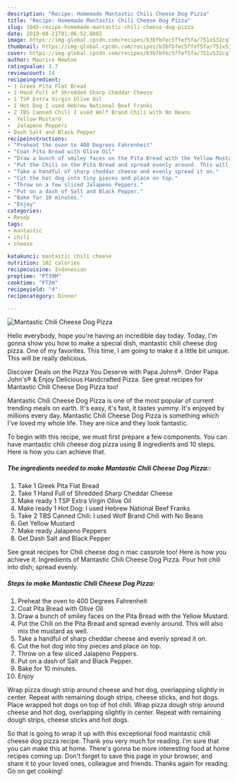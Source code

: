 ```yaml
---
description: "Recipe: Homemade Mantastic Chili Cheese Dog Pizza"
title: "Recipe: Homemade Mantastic Chili Cheese Dog Pizza"
slug: 1845-recipe-homemade-mantastic-chili-cheese-dog-pizza
date: 2019-08-21T01:06:52.888Z
image: https://img-global.cpcdn.com/recipes/b3bfbfec5ffef5fa/751x532cq70/mantastic-chili-cheese-dog-pizza-recipe-main-photo.jpg
thumbnail: https://img-global.cpcdn.com/recipes/b3bfbfec5ffef5fa/751x532cq70/mantastic-chili-cheese-dog-pizza-recipe-main-photo.jpg
cover: https://img-global.cpcdn.com/recipes/b3bfbfec5ffef5fa/751x532cq70/mantastic-chili-cheese-dog-pizza-recipe-main-photo.jpg
author: Maurice Newton
ratingvalue: 3.7
reviewcount: 14
recipeingredient:
- 1 Greek Pita Flat Bread
- 1 Hand Full of Shredded Sharp Cheddar Cheese
- 1 TSP Extra Virgin Olive Oil
- 1 Hot Dog I used Hebrew National Beef Franks
- 2 TBS Canned Chili I used Wolf Brand Chili with No Beans
-  Yellow Mustard
-  Jalapeno Peppers
- Dash Salt and Black Pepper
recipeinstructions:
- "Preheat the oven to 400 Degrees Fahrenheit"
- "Coat Pita Bread with Olive Oil"
- "Draw a bunch of smiley faces on the Pita Bread with the Yellow Mustard."
- "Put the Chili on the Pita Bread and spread evenly around. This will also mix the mustard as well."
- "Take a handful of sharp cheddar cheese and evenly spread it on."
- "Cut the hot dog into tiny pieces and place on top."
- "Throw on a few sliced Jalapeno Peppers."
- "Put on a dash of Salt and Black Pepper."
- "Bake for 10 minutes."
- "Enjoy"
categories:
- Resep
tags:
- mantastic
- chili
- cheese

katakunci: mantastic chili cheese
nutrition: 102 calories
recipecuisine: Indonesian
preptime: "PT39M"
cooktime: "PT2H"
recipeyield: "4"
recipecategory: Dinner

---
```



![Mantastic Chili Cheese Dog Pizza](https://img-global.cpcdn.com/recipes/b3bfbfec5ffef5fa/751x532cq70/mantastic-chili-cheese-dog-pizza-recipe-main-photo.jpg)

Hello everybody, hope you're having an incredible day today. Today, I'm gonna show you how to make a special dish, mantastic chili cheese dog pizza. One of my favorites. This time, I am going to make it a little bit unique. This will be really delicious.

Discover Deals on the Pizza You Deserve with Papa Johns®. Order Papa John&#39;s® &amp; Enjoy Delicious Handcrafted Pizza. See great recipes for Mantastic Chili Cheese Dog Pizza too!

Mantastic Chili Cheese Dog Pizza is one of the most popular of current trending meals on earth. It's easy, it's fast, it tastes yummy. It's enjoyed by millions every day. Mantastic Chili Cheese Dog Pizza is something which I've loved my whole life. They are nice and they look fantastic.


To begin with this recipe, we must first prepare a few components. You can have mantastic chili cheese dog pizza using 8 ingredients and 10 steps. Here is how you can achieve that.

##### The ingredients needed to make Mantastic Chili Cheese Dog Pizza::

1. Take 1 Greek Pita Flat Bread
1. Take 1 Hand Full of Shredded Sharp Cheddar Cheese
1. Make ready 1 TSP Extra Virgin Olive Oil
1. Make ready 1 Hot Dog: I used Hebrew National Beef Franks
1. Take 2 TBS Canned Chili: I used Wolf Brand Chili with No Beans
1. Get  Yellow Mustard
1. Make ready  Jalapeno Peppers
1. Get Dash Salt and Black Pepper


See great recipes for Chili cheese dog n mac cassrole too! Here is how you achieve it. Ingredients of Mantastic Chili Cheese Dog Pizza. Pour hot chili into dish; spread evenly. 

##### Steps to make Mantastic Chili Cheese Dog Pizza:

1. Preheat the oven to 400 Degrees Fahrenheit
1. Coat Pita Bread with Olive Oil
1. Draw a bunch of smiley faces on the Pita Bread with the Yellow Mustard.
1. Put the Chili on the Pita Bread and spread evenly around. This will also mix the mustard as well.
1. Take a handful of sharp cheddar cheese and evenly spread it on.
1. Cut the hot dog into tiny pieces and place on top.
1. Throw on a few sliced Jalapeno Peppers.
1. Put on a dash of Salt and Black Pepper.
1. Bake for 10 minutes.
1. Enjoy


Wrap pizza dough strip around cheese and hot dog, overlapping slightly in center. Repeat with remaining dough strips, cheese sticks, and hot dogs. Place wrapped hot dogs on top of hot chili. Wrap pizza dough strip around cheese and hot dog, overlapping slightly in center. Repeat with remaining dough strips, cheese sticks and hot dogs. 

So that is going to wrap it up with this exceptional food mantastic chili cheese dog pizza recipe. Thank you very much for reading. I'm sure that you can make this at home. There's gonna be more interesting food at home recipes coming up. Don't forget to save this page in your browser, and share it to your loved ones, colleague and friends. Thanks again for reading. Go on get cooking!
